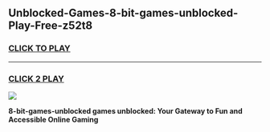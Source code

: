 
## Unblocked-Games-8-bit-games-unblocked-Play-Free-z52t8
<h3>
<a href="https://premium76.site?title=8-bit-games-unblocked&ref=23A">CLICK TO PLAY</a></h3>
<hr>

<h3>
<a href="https://premium76.site?title=8-bit-games-unblocked&ref=23A">CLICK 2 PLAY</a>
  
</h3>

<a href="https://premium76.site?title=8-bit-games-unblocked&ref=23A"><img src="https://clearcache.store/games.png"></a>


**8-bit-games-unblocked games unblocked: Your Gateway to Fun and Accessible Online Gaming**

